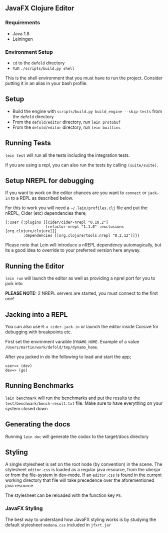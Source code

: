 ## JavaFX Clojure Editor

### Requirements
* Java 1.8
* Leiningen

### Environment Setup
* `cd` to the `defold` directory
* run `./scripts/build.py shell`

This is the shell environment that you must have to run the project.
Consider putting it in an alias in your bash profile.

## Setup
* Build the engine with `scripts/build.py build_engine --skip-tests`
  from the `defold` directory
* From the `defold/editor` directory, run `lein protobuf`
* From the `defold/editor` directory, run `lein builtins`

## Running Tests
`lein test` will run all the tests including the integration tests.

If you are using a repl, you can also run the tests by calling `(suite/suite)`.

## Setup NREPL for debugging

If you want to work on the editor chances are you want to `connect` or `jack-in` to a REPL as described below.

For this to work you will need a `~/.lein/profiles.clj` file and put the nREPL, Cider (etc) dependencies there;

```
{:user {:plugins [[cider/cider-nrepl "0.10.2"]
                  [refactor-nrepl "1.1.0" :exclusions [org.clojure/clojure]]]
        :dependencies [[org.clojure/tools.nrepl "0.2.12"]]}}
```

Please note that Lein will introduce a nREPL dependency automagically, but its a good idea to override to your preferred version here anyway.

## Running the Editor
`lein run` will launch the editor as well as providing a nprel port
for you to jack into

**PLEASE NOTE:** 2 NREPL servers are started, you must connect to the first one!

## Jacking into a REPL

You can also use `M-x cider-jack-in` or launch the editor inside Cursive for debugging with breakpoints etc.

First set the envrinment varaible `DYNAMO_HOME`. Example of a value `/Users/martin/work/defold/tmp/dynamo_home`.

After you jacked in do the following to load and start the app;

```
user=> (dev)
dev=> (go)
```

## Running Benchmarks
`lein benchmark` will run the benchmarks and put the results to the
`test/benchmark/bench-result.txt` file. Make sure to have everything
on your system closed down

## Generating the docs
Running `lein doc` will generate the codox to the target/docs directory

## Styling
A single stylesheet is set on the root node (by convention) in the scene. The stylesheet `editor.css` is loaded as a regular java resource, from the uberjar or from the file-system in dev-mode. If an `editor.css` is found in the current working directory that file will take precedence over the aforementioned java resource.

The stylesheet can be reloaded with the function key `F5`.

### JavaFX Styling
The best way to understand how JavaFX styling works is by studying the default stylesheet `modena.css` included in `jfxrt.jar`

